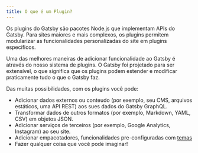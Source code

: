 ```yaml
---
title: O que é um Plugin?
---
```

Os plugins do Gatsby são pacotes Node.js que implementam APIs do Gatsby. Para sites maiores e mais complexos, os plugins permitem modularizar as funcionalidades personalizadas do site em plugins específicos.

Uma das melhores maneiras de adicionar funcionalidade ao Gatsby é através do nosso sistema de plugins. O Gatsby foi projetado para ser extensível, o que significa que os plugins podem estender e modificar praticamente tudo o que o Gatsby faz.

Das muitas possibilidades, com os plugins você pode:

- Adicionar dados externos ou conteudo (por exemplo, seu CMS, arquivos estáticos, uma API REST) aos sues dados do Gatsby GraphQL.
- Transformar dados de outros formatos (por exemplo, Markdown, YAML, CSV) em objetos JSON.
- Adicionar serviços de terceiros (por exemplo, Google Analytics, Instagram) ao seu site.
- Adicionar empacotadores, funcionalidades pre-configuradas com [temas](/docs/themes/)
- Fazer qualquer coisa que você pode imaginar!
